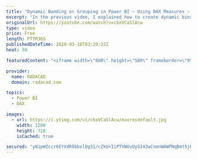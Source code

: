 ```yaml
---
title: "Dynamic Banding or Grouping in Power BI – Using DAX Measures – Choose the Size of Bins"
excerpt: "In the previous video, I explained how to create dynamic bins by choosing the count of bins in a slicer in the Power BI report. In this video, I'll explain, how you can do it the other way around, which is by selecting the size of the bin, you will have bins and buckets dynamically generated. Download"
originalUrl: https://youtube.com/watch?v=cbxVCa5lAcw
type: video
price: Free
length: PT7M36S
publishedDateTime: 2020-03-10T03:29:22Z
heat: 50

featuredContent: "<iframe width=\"800\" height=\"500\" frameborder=\"0\" src=\"https://www.youtube.com/embed/cbxVCa5lAcw\" allow=\"accelerometer; autoplay; encrypted-media; gyroscope; picture-in-picture\" allowfullscreen></iframe>"

provider:
  name: RADACAD
  domain: radacad.com

topics:
  - Power BI
  - DAX

images:
  - url: https://i.ytimg.com/vi/cbxVCa5lAcw/maxresdefault.jpg
    width: 1280
    height: 720
    isCached: true

secured: "yN1pWZccr6EYXdRObbxl8g31/cZkU+IiPTVWUvUyGI43wCnmnWAWPNqBmt5jGafUpeSMFTZWsBjg+xWisK6C6CM8G59azr5pykfgGQhIyL07okaoIAHOT4OESIUKOxq3E5Q7qqOpBSKaoozXDPvtX1I+iSYTBIFuqsNR9m5/87Eg8YvFfHHuvk8PavB5wfr4L91pqa6A0LBo+3SD26eCDQ5tSczv7zSQK69BMUkubwHbfj6InpFpuA5b2wsrtWo82tKOlBIiEyaJCvqrZYbzUwroBbOM7+3U+KxxATdwv1Jb2WQUm6/ApqeRc4P6ox1/EnRVim60Q8CkaqTHwaSVs4k9J8kY5HWjW7sTVt9ni4U6RkPx/4cNBLncPYm47ioEG+4P2ZK6F2GAXvh9Ann68o69lL8qDDtHwTrNrXaiOdg=;RQ/qBTJpovSW6vFp+9zxEA=="
---
```


